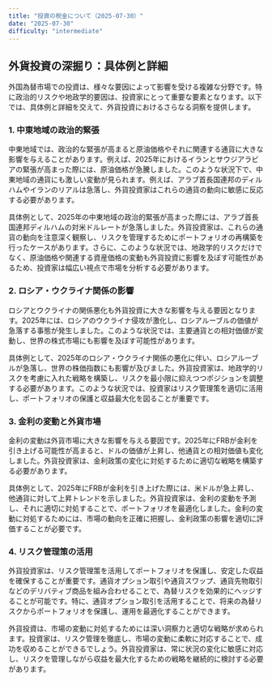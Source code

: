 ```yaml
---
title: "投資の税金について（2025-07-30）"
date: "2025-07-30"
difficulty: "intermediate"
---
```


## 外貨投資の深掘り：具体例と詳細

外国為替市場での投資は、様々な要因によって影響を受ける複雑な分野です。特に政治的リスクや地政学的要因は、投資家にとって重要な要素となります。以下では、具体例と詳細を交えて、外貨投資におけるさらなる洞察を提供します。

### 1. 中東地域の政治的緊張

中東地域では、政治的な緊張が高まると原油価格やそれに関連する通貨に大きな影響を与えることがあります。例えば、2025年におけるイランとサウジアラビアの緊張が高まった際には、原油価格が急騰しました。このような状況下で、中東地域の通貨にも激しい変動が見られます。例えば、アラブ首長国連邦のディルハムやイランのリアルは急落し、外貨投資家はこれらの通貨の動向に敏感に反応する必要があります。

具体例として、2025年の中東地域の政治的緊張が高まった際には、アラブ首長国連邦ディルハムの対米ドルレートが急落しました。外貨投資家は、これらの通貨の動向を注意深く観察し、リスクを管理するためにポートフォリオの再構築を行ったケースがあります。さらに、このような状況では、地政学的リスクだけでなく、原油価格や関連する資産価格の変動も外貨投資に影響を及ぼす可能性があるため、投資家は幅広い視点で市場を分析する必要があります。

### 2. ロシア・ウクライナ関係の影響

ロシアとウクライナの関係悪化も外貨投資に大きな影響を与える要因となります。2025年には、ロシアのウクライナ侵攻が激化し、ロシアルーブルの価値が急落する事態が発生しました。このような状況では、主要通貨との相対価値が変動し、世界の株式市場にも影響を及ぼす可能性があります。

具体例として、2025年のロシア・ウクライナ関係の悪化に伴い、ロシアルーブルが急落し、世界の株価指数にも影響が及びました。外貨投資家は、地政学的リスクを考慮に入れた戦略を構築し、リスクを最小限に抑えつつポジションを調整する必要があります。このような状況では、投資家はリスク管理策を適切に活用し、ポートフォリオの保護と収益最大化を図ることが重要です。

### 3. 金利の変動と外貨市場

金利の変動は外貨市場に大きな影響を与える要因です。2025年にFRBが金利を引き上げる可能性が高まると、ドルの価値が上昇し、他通貨との相対価値も変化しました。外貨投資家は、金利政策の変化に対処するために適切な戦略を構築する必要があります。

具体例として、2025年にFRBが金利を引き上げた際には、米ドルが急上昇し、他通貨に対して上昇トレンドを示しました。外貨投資家は、金利の変動を予測し、それに適切に対処することで、ポートフォリオを最適化しました。金利の変動に対処するためには、市場の動向を正確に把握し、金利政策の影響を適切に評価することが必要です。

### 4. リスク管理策の活用

外貨投資家は、リスク管理策を活用してポートフォリオを保護し、安定した収益を確保することが重要です。通貨オプション取引や通貨スワップ、通貨先物取引などのデリバティブ商品を組み合わせることで、為替リスクを効果的にヘッジすることが可能です。特に、通貨オプション取引を活用することで、将来の為替リスクからポートフォリオを保護し、運用を最適化することができます。

外貨投資は、市場の変動に対処するためには深い洞察力と適切な戦略が求められます。投資家は、リスク管理を徹底し、市場の変動に柔軟に対応することで、成功を収めることができるでしょう。外貨投資家は、常に状況の変化に敏感に対応し、リスクを管理しながら収益を最大化するための戦略を継続的に検討する必要があります。
